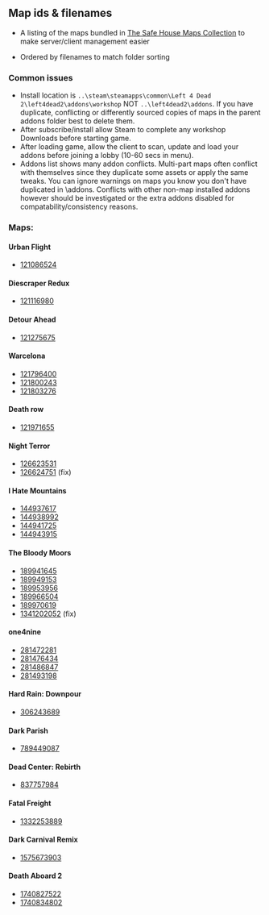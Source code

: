 ## Map ids & filenames

 * A listing of the maps bundled in [The Safe House Maps Collection](https://steamcommunity.com/sharedfiles/filedetails/?id=1924119212) to make server/client management easier

 * Ordered by filenames to match folder sorting

### Common issues

 * Install location is `..\steam\steamapps\common\Left 4 Dead 2\left4dead2\addons\workshop` NOT `..\left4dead2\addons`. If you have duplicate, conflicting or differently sourced copies of maps in the parent addons folder best to delete them.
 * After subscribe/install allow Steam to complete any workshop Downloads before starting game.
 * After loading game, allow the client to scan, update and load your addons before joining a lobby (10-60 secs in menu).
 * Addons list shows many addon conflicts. Multi-part maps often conflict with themselves since they duplicate some assets or apply the same tweaks. You can ignore warnings on maps you know you don't have duplicated in \addons. Conflicts with other non-map installed addons however should be investigated or the extra addons disabled for compatability/consistency reasons.


### Maps:

#### Urban Flight
 * [121086524](https://steamcommunity.com/sharedfiles/filedetails/?id=121086524)

#### Diescraper Redux
 * [121116980](https://steamcommunity.com/sharedfiles/filedetails/?id=121116980)

#### Detour Ahead
 * [121275675](https://steamcommunity.com/sharedfiles/filedetails/?id=121275675)

#### Warcelona
 * [121796400](https://steamcommunity.com/sharedfiles/filedetails/?id=121796400)
 * [121800243](https://steamcommunity.com/sharedfiles/filedetails/?id=121800243)
 * [121803276](https://steamcommunity.com/sharedfiles/filedetails/?id=121803276)

#### Death row
 * [121971655](https://steamcommunity.com/sharedfiles/filedetails/?id=121971655)

#### Night Terror
 * [126623531](https://steamcommunity.com/sharedfiles/filedetails/?id=126623531)
 * [126624751](https://steamcommunity.com/sharedfiles/filedetails/?id=126624751) (fix)

#### I Hate Mountains
 * [144937617](https://steamcommunity.com/sharedfiles/filedetails/?id=144937617)
 * [144938992](https://steamcommunity.com/sharedfiles/filedetails/?id=144938992)
 * [144941725](https://steamcommunity.com/sharedfiles/filedetails/?id=144941725)
 * [144943915](https://steamcommunity.com/sharedfiles/filedetails/?id=144943915)

#### The Bloody Moors
 * [189941645](https://steamcommunity.com/sharedfiles/filedetails/?id=189941645)
 * [189949153](https://steamcommunity.com/sharedfiles/filedetails/?id=189949153)
 * [189953956](https://steamcommunity.com/sharedfiles/filedetails/?id=189953956)
 * [189966504](https://steamcommunity.com/sharedfiles/filedetails/?id=189966504)
 * [189970619](https://steamcommunity.com/sharedfiles/filedetails/?id=189970619)
 * [1341202052](https://steamcommunity.com/sharedfiles/filedetails/?id=1341202052) (fix)

#### one4nine
 * [281472281](https://steamcommunity.com/sharedfiles/filedetails/?id=281472281)
 * [281476434](https://steamcommunity.com/sharedfiles/filedetails/?id=281476434)
 * [281486847](https://steamcommunity.com/sharedfiles/filedetails/?id=281486847)
 * [281493198](https://steamcommunity.com/sharedfiles/filedetails/?id=281493198)

#### Hard Rain: Downpour
 * [306243689](https://steamcommunity.com/sharedfiles/filedetails/?id=306243689)

#### Dark Parish
 * [789449087](https://steamcommunity.com/sharedfiles/filedetails/?id=789449087)

#### Dead Center: Rebirth
 * [837757984](https://steamcommunity.com/sharedfiles/filedetails/?id=837757984)

#### Fatal Freight
 * [1332253889](https://steamcommunity.com/sharedfiles/filedetails/?id=1332253889)

#### Dark Carnival Remix
 * [1575673903](https://steamcommunity.com/sharedfiles/filedetails/?id=1575673903)

#### Death Aboard 2
 * [1740827522](https://steamcommunity.com/sharedfiles/filedetails/?id=1740827522)
 * [1740834802](https://steamcommunity.com/sharedfiles/filedetails/?id=1740834802)

